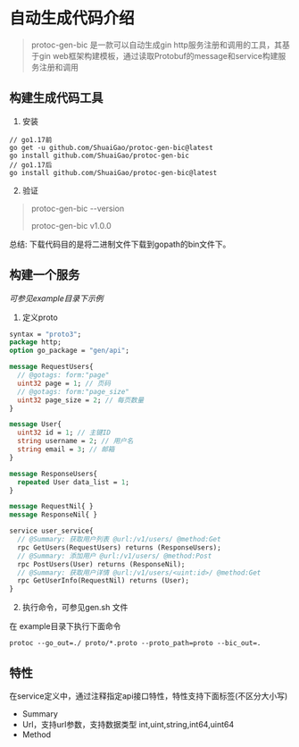 # 自动生成代码介绍

> protoc-gen-bic 是一款可以自动生成gin http服务注册和调用的工具，其基于gin web框架构建模板，通过读取Protobuf的message和service构建服务注册和调用

## 构建生成代码工具

1. 安装
```git
// go1.17前
go get -u github.com/ShuaiGao/protoc-gen-bic@latest
go install github.com/ShuaiGao/protoc-gen-bic
// go1.17后
go install github.com/ShuaiGao/protoc-gen-bic@latest
```
2. 验证
> protoc-gen-bic --version
> 
> protoc-gen-bic v1.0.0

总结: 下载代码目的是将二进制文件下载到gopath的bin文件下。

## 构建一个服务

*可参见example目录下示例*

1. 定义proto

```protobuf
syntax = "proto3";
package http;
option go_package = "gen/api";

message RequestUsers{
  // @gotags: form:"page"
  uint32 page = 1; // 页码
  // @gotags: form:"page_size"
  uint32 page_size = 2; // 每页数量
}

message User{
  uint32 id = 1; // 主键ID
  string username = 2; // 用户名
  string email = 3; // 邮箱
}

message ResponseUsers{
  repeated User data_list = 1;
}

message RequestNil{ }
message ResponseNil{ }

service user_service{
  // @Summary: 获取用户列表 @url:/v1/users/ @method:Get
  rpc GetUsers(RequestUsers) returns (ResponseUsers);
  // @Summary: 添加用户 @url:/v1/users/ @method:Post
  rpc PostUsers(User) returns (ResponseNil);
  // @Summary: 获取用户详情 @url:/v1/users/<uint:id>/ @method:Get
  rpc GetUserInfo(RequestNil) returns (User);
}
```

2. 执行命令，可参见gen.sh 文件

在 example目录下执行下面命令

```shell
protoc --go_out=./ proto/*.proto --proto_path=proto --bic_out=.
```
 
## 特性

在service定义中，通过注释指定api接口特性，特性支持下面标签(不区分大小写)

- Summary
- Url，支持url参数，支持数据类型 int,uint,string,int64,uint64
- Method
   